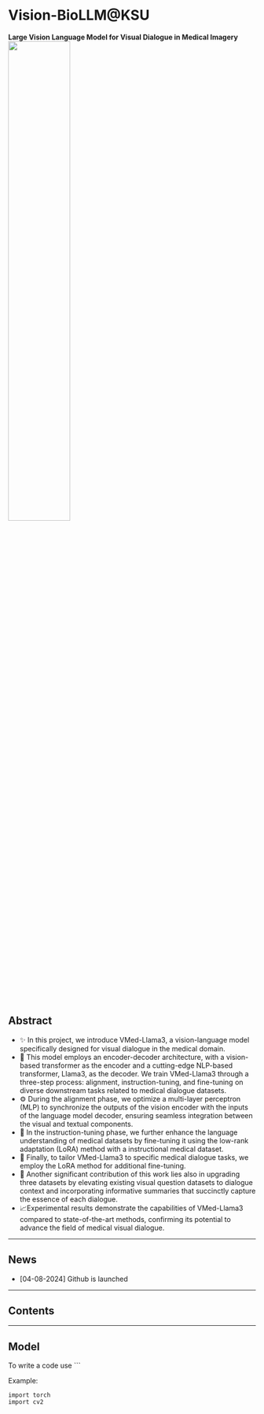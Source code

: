 # Vision-BioLLM@KSU #
**Large Vision Language Model for Visual Dialogue in Medical Imagery**
<img src="[https://github.com/BigData-KSU/Vision-BioLLM-KSU/blob/main/VBioLLM.jpg](https://github-production-user-asset-6210df.s3.amazonaws.com/126481523/336688693-5985c11e-b388-4fcf-9f4a-d506c2b4810c.jpg?X-Amz-Algorithm=AWS4-HMAC-SHA256&X-Amz-Credential=AKIAVCODYLSA53PQK4ZA%2F20240804%2Fus-east-1%2Fs3%2Faws4_request&X-Amz-Date=20240804T100512Z&X-Amz-Expires=300&X-Amz-Signature=333a14a4534281aa3d178a9ac4103181921ef8214ee7e3f4969756ad037c9cc0&X-Amz-SignedHeaders=host&actor_id=126481523&key_id=0&repo_id=810626670" width="50%" height="50%" align="center" />
## Abstract ##
- :sparkles: In this project, we introduce VMed-Llama3, a vision-language model specifically designed for visual dialogue in the medical domain.
- :jigsaw: This model employs an encoder-decoder architecture, with a vision-based transformer as the encoder and a cutting-edge NLP-based transformer, Llama3, as the decoder. We train VMed-Llama3 through a three-step process: alignment, instruction-tuning, and fine-tuning on diverse downstream tasks related to medical dialogue datasets.
- :gear: During the alignment phase, we optimize a multi-layer perceptron (MLP) to synchronize the outputs of the vision encoder with the inputs of the language model decoder, ensuring seamless integration between the visual and textual components.
- :link: In the instruction-tuning phase, we further enhance the language understanding of medical datasets by fine-tuning it using the low-rank adaptation (LoRA) method with a instructional medical dataset.
- :blue_book: Finally, to tailor VMed-Llama3 to specific medical dialogue tasks, we employ the LoRA method for additional fine-tuning.
- :wrench: Another significant contribution of this work lies also in upgrading three datasets by elevating existing visual question datasets to dialogue context and incorporating informative summaries that succinctly capture the essence of each dialogue.
- :chart_with_upwards_trend:Experimental results demonstrate the capabilities of VMed-Llama3 compared to state-of-the-art methods, confirming its  potential to advance the field of medical visual dialogue.
-----
## News ##
- [04-08-2024] Github is launched
---
## Contents ##

---
## Model ##

To write a code use ```

Example:
```
import torch
import cv2
```

